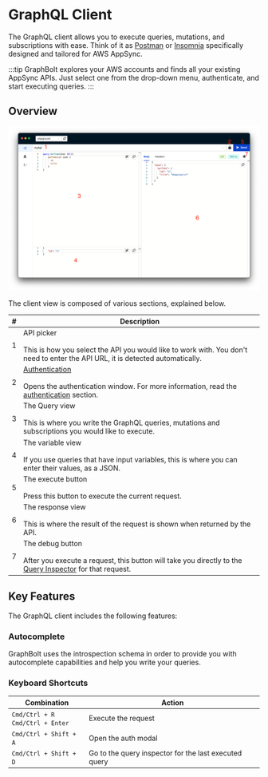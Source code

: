 # GraphQL Client

The GraphQL client allows you to execute queries, mutations, and subscriptions with ease. Think of it as [Postman](https://www.postman.com/) or [Insomnia](https://insomnia.rest/) specifically designed and tailored for AWS AppSync.

:::tip
GraphBolt explores your AWS accounts and finds all your existing AppSync APIs. Just select one from the drop-down menu, authenticate, and start executing queries.
:::

## Overview 

![GraphBolt GraphQL client](img/graphql-client.png)

The client view is composed of various sections, explained below.

| # | Description |
|--|--|
| 1 | API picker<br/><br/> This is how you select the API you would like to work with. You don't need to enter the API URL, it is detected automatically. | 
| 2 | [Authentication](./authentication)<br/><br/>Opens the authentication window. For more information, read the [authentication](./authentication) section.
| 3 | The Query view<br/><br/>This is where you write the GraphQL queries, mutations and subscriptions you would like to execute.  |
| 4 | The variable view<br/><br/>If you use queries that have input variables, this is where you can enter their values, as a JSON. |
| 5 | The execute button<br/><br/>Press this button to execute the current request. |
| 6 | The response view<br/><br/>This is where the result of the request is shown when returned by the API. |
| 7 | The debug button<br/><br/>After you execute a request, this button will take you directly to the [Query Inspector](/query-inspector/query-details) for that request.

## Key Features

The GraphQL client includes the following features:

### Autocomplete

GraphBolt uses the introspection schema in order to provide you with autocomplete capabilities and help you write your queries.

### Keyboard Shortcuts

| Combination | Action |
| -- | -- |
| `Cmd/Ctrl + R`<br/>`Cmd/Ctrl + Enter` | Execute the request |
| `Cmd/Ctrl + Shift + A` | Open the auth modal |
| `Cmd/Ctrl + Shift + D` | Go to the query inspector for the last executed query |
